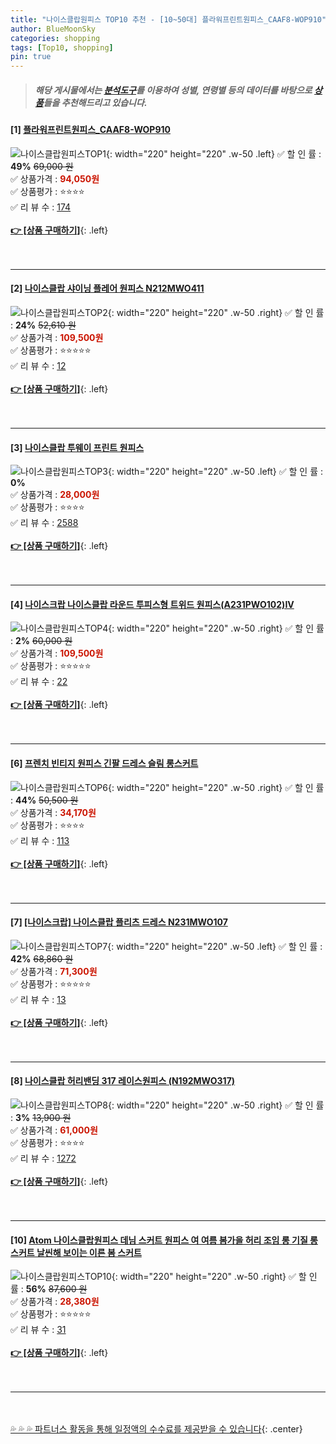 ```yaml
---
title: "나이스클랍원피스 TOP10 추천 - [10~50대] 플라워프린트원피스_CAAF8-WOP910"
author: BlueMoonSky
categories: shopping
tags: [Top10, shopping]
pin: true
---
```


> ##### 해당 게시물에서는 [**분석도구**](https://itemscout.io/)를 이용하여 **성별**, **연령별** 등의 데이터를 바탕으로 [**상품**](https://link.coupang.com/a/baae76)들을 추천해드리고 있습니다.

#### [1] [플라워프린트원피스_CAAF8-WOP910](https://link.coupang.com/re/AFFSDP?lptag=AF5964186&subid=bluemoonsky6999&pageKey=7518661572&traceid=V0-153&itemId=19715353630&vendorItemId=86819625605)
![나이스클랍원피스TOP1](https://thumbnail10.coupangcdn.com/thumbnails/remote/230x230ex/image/vendor_inventory/76f9/276552ca97f3e2af3f06b0b35494c0b1472a248e686a93a5ce001b1a412f.jpg){: width="220" height="220" .w-50 .left}
✅ 할 인 률 : **49%** ~~<del class="base-price"> 69,000  </del>원~~<br>
✅ 상품가격 : <span style="color:#cb1400"> **94,050원** </span><br>
✅ 상품평가 : ⭐⭐⭐⭐<br>
✅ 리 뷰 수 : [174](https://link.coupang.com/re/AFFSDP?lptag=AF5964186&subid=bluemoonsky6999&pageKey=7518661572&traceid=V0-153&itemId=19715353630&vendorItemId=86819625605)<br>
<br>
[**👉  [상품 구매하기]**](https://link.coupang.com/re/AFFSDP?lptag=AF5964186&subid=bluemoonsky6999&pageKey=7518661572&traceid=V0-153&itemId=19715353630&vendorItemId=86819625605){: .left}
<br>
<br>
<br>

***

#### [2] [나이스클랍 샤이닝 플레어 원피스 N212MWO411](https://link.coupang.com/re/AFFSDP?lptag=AF5964186&subid=bluemoonsky6999&pageKey=5415023176&traceid=V0-153&itemId=8159491634&vendorItemId=75447690470)
![나이스클랍원피스TOP2](https://thumbnail10.coupangcdn.com/thumbnails/remote/230x230ex/image/rs_quotation_api/fixjadky/fca13b7a8aa0476e839f840afeace156.jpg){: width="220" height="220" .w-50 .right}
✅ 할 인 률 : **24%** ~~<del class="base-price"> 52,610  </del>원~~<br>
✅ 상품가격 : <span style="color:#cb1400"> **109,500원** </span><br>
✅ 상품평가 : ⭐⭐⭐⭐⭐<br>
✅ 리 뷰 수 : [12](https://link.coupang.com/re/AFFSDP?lptag=AF5964186&subid=bluemoonsky6999&pageKey=5415023176&traceid=V0-153&itemId=8159491634&vendorItemId=75447690470)<br>
<br>
[**👉  [상품 구매하기]**](https://link.coupang.com/re/AFFSDP?lptag=AF5964186&subid=bluemoonsky6999&pageKey=5415023176&traceid=V0-153&itemId=8159491634&vendorItemId=75447690470){: .left}
<br>
<br>
<br>

***

#### [3] [나이스클랍 투웨이 프린트 원피스](https://link.coupang.com/re/AFFSDP?lptag=AF5964186&subid=bluemoonsky6999&pageKey=5258115410&traceid=V0-153&itemId=7464089447&vendorItemId=74367799556)
![나이스클랍원피스TOP3](https://thumbnail9.coupangcdn.com/thumbnails/remote/230x230ex/image/rs_quotation_api/af6igztj/eba1e6e2804145bcb0bf4319b80ebec3.jpg){: width="220" height="220" .w-50 .left}
✅ 할 인 률 : **0%** <br>
✅ 상품가격 : <span style="color:#cb1400"> **28,000원** </span><br>
✅ 상품평가 : ⭐⭐⭐⭐<br>
✅ 리 뷰 수 : [2588](https://link.coupang.com/re/AFFSDP?lptag=AF5964186&subid=bluemoonsky6999&pageKey=5258115410&traceid=V0-153&itemId=7464089447&vendorItemId=74367799556)<br>
<br>
[**👉  [상품 구매하기]**](https://link.coupang.com/re/AFFSDP?lptag=AF5964186&subid=bluemoonsky6999&pageKey=5258115410&traceid=V0-153&itemId=7464089447&vendorItemId=74367799556){: .left}
<br>
<br>
<br>

***

#### [4] [나이스크랍 나이스클랍 라운드 투피스형 트위드 원피스(A231PWO102)IV](https://link.coupang.com/re/AFFSDP?lptag=AF5964186&subid=bluemoonsky6999&pageKey=7456803986&traceid=V0-153&itemId=19426469746&vendorItemId=86556748636)
![나이스클랍원피스TOP4](https://thumbnail9.coupangcdn.com/thumbnails/remote/230x230ex/image/vendor_inventory/34a9/1653fe7b0a07cce9ed6b92384a9d8b2975e25b143c9715c792fc39ccbc50.jpg){: width="220" height="220" .w-50 .right}
✅ 할 인 률 : **2%** ~~<del class="base-price"> 60,000  </del>원~~<br>
✅ 상품가격 : <span style="color:#cb1400"> **109,500원** </span><br>
✅ 상품평가 : ⭐⭐⭐⭐⭐<br>
✅ 리 뷰 수 : [22](https://link.coupang.com/re/AFFSDP?lptag=AF5964186&subid=bluemoonsky6999&pageKey=7456803986&traceid=V0-153&itemId=19426469746&vendorItemId=86556748636)<br>
<br>
[**👉  [상품 구매하기]**](https://link.coupang.com/re/AFFSDP?lptag=AF5964186&subid=bluemoonsky6999&pageKey=7456803986&traceid=V0-153&itemId=19426469746&vendorItemId=86556748636){: .left}
<br>
<br>
<br>

***

#### [6] [프렌치 빈티지 원피스 긴팔 드레스 슬림 롱스커트](https://link.coupang.com/re/AFFSDP?lptag=AF5964186&subid=bluemoonsky6999&pageKey=7571493631&traceid=V0-153&itemId=19968986854&vendorItemId=87067533258)
![나이스클랍원피스TOP6](https://thumbnail8.coupangcdn.com/thumbnails/remote/230x230ex/image/vendor_inventory/d4e1/d9d831469bdfe65bb1c24affbc4f3b708c8d0b1031d2ff5abb3451f8810a.jpeg){: width="220" height="220" .w-50 .right}
✅ 할 인 률 : **44%** ~~<del class="base-price"> 50,500  </del>원~~<br>
✅ 상품가격 : <span style="color:#cb1400"> **34,170원** </span><br>
✅ 상품평가 : ⭐⭐⭐⭐<br>
✅ 리 뷰 수 : [113](https://link.coupang.com/re/AFFSDP?lptag=AF5964186&subid=bluemoonsky6999&pageKey=7571493631&traceid=V0-153&itemId=19968986854&vendorItemId=87067533258)<br>
<br>
[**👉  [상품 구매하기]**](https://link.coupang.com/re/AFFSDP?lptag=AF5964186&subid=bluemoonsky6999&pageKey=7571493631&traceid=V0-153&itemId=19968986854&vendorItemId=87067533258){: .left}
<br>
<br>
<br>

***

#### [7] [[나이스크랍] 나이스클랍 플리츠 드레스 N231MWO107](https://link.coupang.com/re/AFFSDP?lptag=AF5964186&subid=bluemoonsky6999&pageKey=7220677868&traceid=V0-153&itemId=18297575807&vendorItemId=87238151748)
![나이스클랍원피스TOP7](https://thumbnail6.coupangcdn.com/thumbnails/remote/230x230ex/image/vendor_inventory/d77b/dbdeaa2c751ae8a02c3514a2bc55d8d4af4ccdb3a06680dd24c4741ab914.jpg){: width="220" height="220" .w-50 .left}
✅ 할 인 률 : **42%** ~~<del class="base-price"> 68,860  </del>원~~<br>
✅ 상품가격 : <span style="color:#cb1400"> **71,300원** </span><br>
✅ 상품평가 : ⭐⭐⭐⭐⭐<br>
✅ 리 뷰 수 : [13](https://link.coupang.com/re/AFFSDP?lptag=AF5964186&subid=bluemoonsky6999&pageKey=7220677868&traceid=V0-153&itemId=18297575807&vendorItemId=87238151748)<br>
<br>
[**👉  [상품 구매하기]**](https://link.coupang.com/re/AFFSDP?lptag=AF5964186&subid=bluemoonsky6999&pageKey=7220677868&traceid=V0-153&itemId=18297575807&vendorItemId=87238151748){: .left}
<br>
<br>
<br>

***

#### [8] [나이스클랍 허리밴딩 317 레이스원피스 (N192MWO317)](https://link.coupang.com/re/AFFSDP?lptag=AF5964186&subid=bluemoonsky6999&pageKey=7547400085&traceid=V0-153&itemId=19854322884&vendorItemId=86955448520)
![나이스클랍원피스TOP8](https://thumbnail7.coupangcdn.com/thumbnails/remote/230x230ex/image/vendor_inventory/ccb3/7fbafddea43709bb5994858b4639015e503429af7d41a5a2fd3d80a072ad.jpg){: width="220" height="220" .w-50 .right}
✅ 할 인 률 : **3%** ~~<del class="base-price"> 13,900  </del>원~~<br>
✅ 상품가격 : <span style="color:#cb1400"> **61,000원** </span><br>
✅ 상품평가 : ⭐⭐⭐⭐<br>
✅ 리 뷰 수 : [1272](https://link.coupang.com/re/AFFSDP?lptag=AF5964186&subid=bluemoonsky6999&pageKey=7547400085&traceid=V0-153&itemId=19854322884&vendorItemId=86955448520)<br>
<br>
[**👉  [상품 구매하기]**](https://link.coupang.com/re/AFFSDP?lptag=AF5964186&subid=bluemoonsky6999&pageKey=7547400085&traceid=V0-153&itemId=19854322884&vendorItemId=86955448520){: .left}
<br>
<br>
<br>

***

#### [10] [Atom 나이스클랍원피스 데님 스커트 원피스 여 여름 봄가을 허리 조임 롱 기질 롱 스커트 날씬해 보이는 이른 봄 스커트](https://link.coupang.com/re/AFFSDP?lptag=AF5964186&subid=bluemoonsky6999&pageKey=7343341787&traceid=V0-153&itemId=18879784460&vendorItemId=86008268723)
![나이스클랍원피스TOP10](https://thumbnail6.coupangcdn.com/thumbnails/remote/230x230ex/image/vendor_inventory/6e3a/97136f99a28637c6676794b4c796f7a39001babb07ce98dc256cb31b756c.jpg){: width="220" height="220" .w-50 .right}
✅ 할 인 률 : **56%** ~~<del class="base-price"> 87,600  </del>원~~<br>
✅ 상품가격 : <span style="color:#cb1400"> **28,380원** </span><br>
✅ 상품평가 : ⭐⭐⭐⭐⭐<br>
✅ 리 뷰 수 : [31](https://link.coupang.com/re/AFFSDP?lptag=AF5964186&subid=bluemoonsky6999&pageKey=7343341787&traceid=V0-153&itemId=18879784460&vendorItemId=86008268723)<br>
<br>
[**👉  [상품 구매하기]**](https://link.coupang.com/re/AFFSDP?lptag=AF5964186&subid=bluemoonsky6999&pageKey=7343341787&traceid=V0-153&itemId=18879784460&vendorItemId=86008268723){: .left}
<br>
<br>
<br>

***
<br><br>[💦 💦 💦 파트너스 활동을 통해 일정액의 수수료를 제공받을 수 있습니다](https://link.coupang.com/a/baae76){: .center}